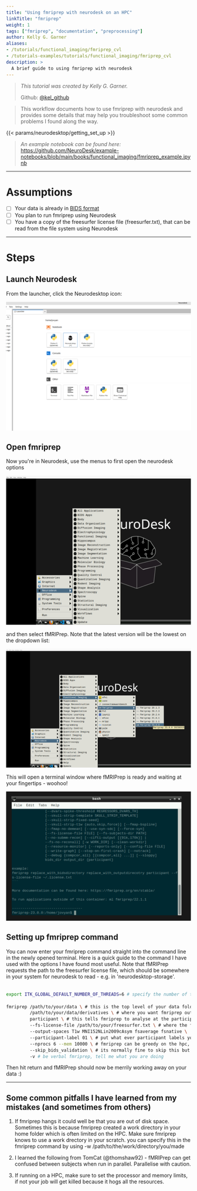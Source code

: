 ```yaml
---
title: "Using fmriprep with neurodesk on an HPC"
linkTitle: "fmriprep"
weight: 1
tags: ["fmriprep", "documentation", "preprocessing"]
author: Kelly G. Garner
aliases:
- /tutorials/functional_imaging/fmriprep_cvl
- /tutorials-examples/tutorials/functional_imaging/fmriprep_cvl
description: > 
  A brief guide to using fmriprep with neurodesk
---
```



> _This tutorial was created by Kelly G. Garner._ 
>
> Github: [@kel_github](https://github.com/kel-github)
>

> This workflow documents how to use fmriprep with neurodesk and provides some details that may help you troubleshoot some common problems I found along the way. 

<!-- Following line adds a link to getting set up with Neurodesk -->
{{< params/neurodesktop/getting_set_up >}}
<!-- -->

> _An example notebook can be found here:_
> https://github.com/NeuroDesk/example-notebooks/blob/main/books/functional_imaging/fmriprep_example.ipynb
>
---

# Assumptions

- [ ] Your data is already in [BIDS format](https://bids.neuroimaging.io/)
- [ ] You plan to run fmriprep using Neurodesk
- [ ] You have a copy of the freesurfer license file (freesurfer.txt), that can be read from the file system using Neurodesk

---

# Steps

## Launch Neurodesk

From the launcher, click the Neurodesktop icon:

![launch_neurodesk](/static/tutorials-examples/tutorials/functional_imaging/fmriprep/launch_neurodesk.png 'launch_neurodesk') <!-- ![filename without extension](/static/tutorials-examples/tutorials/functional_imaging/subfolder_name/filename.png '[filename without extension')  -->

## Open fmriprep 

Now you're in Neurodesk, use the menus to first open the neurodesk options

![neurodesk_menu](/static/tutorials-examples/tutorials/functional_imaging/fmriprep/neurodesk_menu.png 'neurodesk_menu') <!-- ![filename without extension](/static/tutorials-examples/tutorials/functional_imaging/subfolder_name/filename.png '[filename without extension')  -->

and then select fMRIPrep. Note that the latest version will be the lowest on the dropdown list:

![open_fmriprep](/static/tutorials-examples/tutorials/functional_imaging/fmriprep/open_fmriprep.png 'open_fmriprep') <!-- ![filename without extension](/static/tutorials-examples/tutorials/functional_imaging/subfolder_name/filename.png '[filename without extension')  -->

This will open a terminal window where fMRIPrep is ready and waiting at your fingertips - woohoo!

![fmriprep_bash](/static/tutorials-examples/tutorials/functional_imaging/fmriprep/fmriprep_bash.png 'fmriprep_bash') <!-- ![filename without extension](/static/tutorials-examples/tutorials/functional_imaging/subfolder_name/filename.png '[filename without extension')  -->


## Setting up fmriprep command

You can now enter your fmriprep command straight into the command line in the newly opened terminal. Here is a quick guide to the command I have used with the options I have found most useful. Note that fMRIPrep requests the path to the freesurfer license file, which should be somewhere in your system for neurodesk to read - e.g. in 'neurodesktop-storage'.

```bash

export ITK_GLOBAL_DEFAULT_NUMBER_OF_THREADS=6 # specify the number of threads you want to use

fmriprep /path/to/your/data \ # this is the top level of your data folder
         /path/to/your/data/derivatives \ # where you want fmriprep output to be saved
         participant \ # this tells fmriprep to analyse at the participant level
         --fs-license-file /path/to/your/freesurfer.txt \ # where the freesurfer license file is
         --output-spaces T1w MNI152NLin2009cAsym fsaverage fsnative \ 
         --participant-label 01 \ # put what ever participant labels you want to analyse
         --nprocs 6 --mem 10000 \ # fmriprep can be greedy on the hpc, make sure it is not
         --skip_bids_validation \ # its normally fine to skip this but do make sure your data are BIDS enough
         -v # be verbal fmriprep, tell me what you are doing
```


Then hit return and fMRIPrep should now be merrily working away on your data :)

---

## Some common pitfalls I have learned from my mistakes (and sometimes from others)

1. If fmriprep hangs it could well be that you are out of disk space. Sometimes this is because fmriprep created a work directory in your home folder which is often limited on the HPC. Make sure fmriprep knows to use a work drectory in your scratch. you can specify this in the fmriprep command by using -w /path/to/the/work/directory/you/made

2. I learned the following from TomCat (@thomshaw92) - fMRIPrep can get confused between subjects when run in parallel. Parallelise with caution.

3. If running on a HPC, make sure to set the processor and memory limits, if not your job will get killed because it hogs all the resources.
